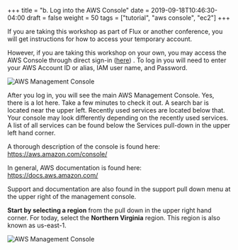 +++
title = "b. Log into the AWS Console"
date = 2019-09-18T10:46:30-04:00
draft = false
weight = 50
tags = ["tutorial", "aws console", "ec2"]
+++

If you are taking this workshop as part of Flux or another conference, you will get
instructions for how to access your temporary account. 

However, if you are taking this workshop on your own, you may
access the AWS Console through direct sign-in
([here](https://signin.aws.amazon.com/console)) . To log in you will need to enter your AWS Account ID or
alias, IAM user name, and Password.



![AWS Management Console](/images/hpc-aws-parallelcluster-workshop/login.png)

After you log in, you will see the main AWS Management Console. Yes,
there is a lot here. Take a few minutes to check it out. A search bar is located near the upper left. Recently used services are located below that. Your console may look differently depending on the recently used services. A list of all services can be found below the Services pull-down in the upper left hand corner.

A thorough description of the console is found here:
https://aws.amazon.com/console/

In general, AWS documentation is found here:
https://docs.aws.amazon.com/

Support and documentation are also found in the support pull down menu at the upper right of the management console.

**Start by selecting a region** from the pull down in the upper right hand corner. For today, select the **Northern Virginia** region. This region is also known as us-east-1.

![AWS Management Console](/images/hpc-aws-parallelcluster-workshop/aws-console.png)
